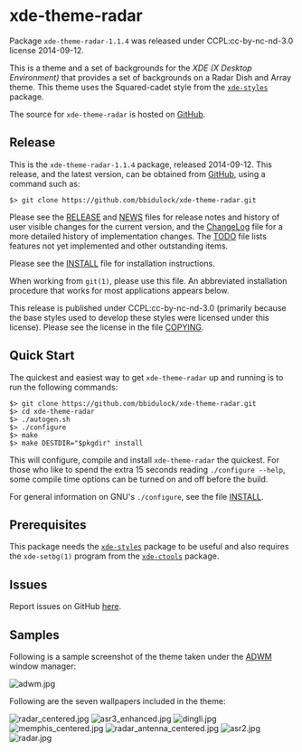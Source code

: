 [xde-theme-radar -- read me first file.  2014-09-12]: #

xde-theme-radar
===============

Package `xde-theme-radar-1.1.4` was released under CCPL:cc-by-nc-nd-3.0
license 2014-09-12.

This is a theme and a set of backgrounds for the _XDE (X Desktop
Environment)_ that provides a set of backgrounds on
a Radar Dish and Array theme.
This theme uses the Squared-cadet style from the [`xde-styles`][11]
package.

The source for `xde-theme-radar` is hosted on [GitHub][1].


Release
-------

This is the `xde-theme-radar-1.1.4` package, released 2014-09-12.
This release, and the latest version, can be obtained from [GitHub][1],
using a command such as:

    $> git clone https://github.com/bbidulock/xde-theme-radar.git

Please see the [RELEASE][3] and [NEWS][4] files for release notes and
history of user visible changes for the current version, and the
[ChangeLog][5] file for a more detailed history of implementation
changes.  The [TODO][6] file lists features not yet implemented and
other outstanding items.

Please see the [INSTALL][8] file for installation instructions.

When working from `git(1)`, please use this file.  An abbreviated
installation procedure that works for most applications appears below.

This release is published under CCPL:cc-by-nc-nd-3.0 (primarily because
the base styles used to develop these styles were licensed under this
license).
Please see the license in the file [COPYING][10].


Quick Start
-----------

The quickest and easiest way to get `xde-theme-radar` up and
running is to run the following commands:

    $> git clone https://github.com/bbidulock/xde-theme-radar.git
    $> cd xde-theme-radar
    $> ./autogen.sh
    $> ./configure
    $> make
    $> make DESTDIR="$pkgdir" install

This will configure, compile and install `xde-theme-radar` the
quickest.  For those who like to spend the extra 15 seconds reading
`./configure --help`, some compile time options can be turned on and off
before the build.

For general information on GNU's `./configure`, see the file
[INSTALL][8].


Prerequisites
-------------

This package needs the [`xde-styles`][11] package to be useful and also
requires the `xde-setbg(1)` program from the [`xde-ctools`][12] package.


Issues
------

Report issues on GitHub [here][2].


Samples
-------

Following is a sample screenshot of the theme taken under the [ADWM][13]
window manager:

![adwm.jpg](scrot/adwm.jpg "Wallpaper #1")

Following are the seven wallpapers included in the theme:

![radar_centered.jpg](images/radar_centered.jpg "Wallpaper #1")
![asr3_enhanced.jpg](images/asr3_enhanced.jpg "Wallpaper #2")
![dingli.jpg](images/dingli.jpg "Wallpaper #3")
![memphis_centered.jpg](images/memphis_centered.jpg "Wallpaper #4")
![radar_antenna_centered.jpg](images/radar_antenna_centered.jpg "Wallpaper #5")
![asr2.jpg](images/asr2.jpg "Wallpaper #6")
![radar.jpg](images/radar.jpg "Wallpaper #7")



[1]: https://github.com/bbidulock/xde-theme-radar
[2]: https://github.com/bbidulock/xde-theme-radar/issues
[3]: https://github.com/bbidulock/xde-theme-radar/blob/master/RELEASE
[4]: https://github.com/bbidulock/xde-theme-radar/blob/master/NEWS
[5]: https://github.com/bbidulock/xde-theme-radar/blob/master/ChangeLog
[6]: https://github.com/bbidulock/xde-theme-radar/blob/master/TODO
[7]: https://github.com/bbidulock/xde-theme-radar/blob/master/COMPLIANCE
[8]: https://github.com/bbidulock/xde-theme-radar/blob/master/INSTALL
[9]: https://github.com/bbidulock/xde-theme-radar/blob/master/LICENSE
[10]: https://github.com/bbidulock/xde-theme-radar/blob/master/COPYING
[11]: https://github.com/bbidulock/xde-styles
[12]: https://github.com/bbidulock/xde-ctools
[13]: https://bbidulock.github.io/adwm

[ vim: set ft=markdown sw=4 tw=72 nocin nosi fo+=tcqlorn spell: ]: #
